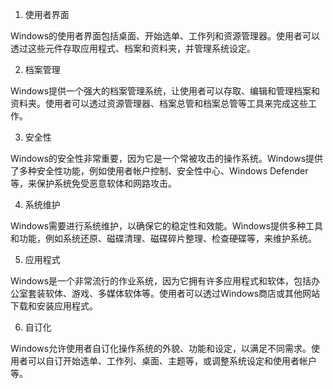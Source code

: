 

1. 使用者界面

Windows的使用者界面包括桌面、开始选单、工作列和资源管理器。使用者可以透过这些元件存取应用程式、档案和资料夹，并管理系统设定。

2. 档案管理

Windows提供一个强大的档案管理系统，让使用者可以存取、编辑和管理档案和资料夹。使用者可以透过资源管理器、档案总管和档案总管等工具来完成这些工作。

3. 安全性

Windows的安全性非常重要，因为它是一个常被攻击的操作系统。Windows提供了多种安全性功能，例如使用者帐户控制、安全性中心、Windows Defender等，来保护系统免受恶意软体和网路攻击。

4. 系统维护

Windows需要进行系统维护，以确保它的稳定性和效能。Windows提供多种工具和功能，例如系统还原、磁碟清理、磁碟碎片整理、检查硬碟等，来维护系统。

5. 应用程式

Windows是一个非常流行的作业系统，因为它拥有许多应用程式和软体，包括办公室套装软体、游戏、多媒体软体等。使用者可以透过Windows商店或其他网站下载和安装应用程式。

6. 自订化

Windows允许使用者自订化操作系统的外貌、功能和设定，以满足不同需求。使用者可以自订开始选单、工作列、桌面、主题等，或调整系统设定和使用者帐户等。